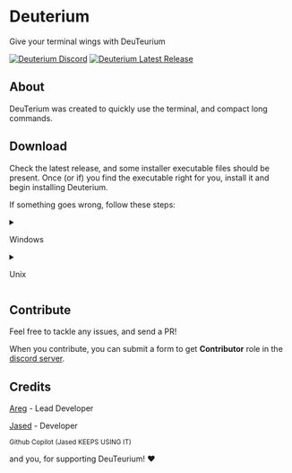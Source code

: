 # Deuterium
Give your terminal wings with DeuTeurium

<a href="https://discord.gg/UEB6SWzfV7">![Deuterium Discord](https://img.shields.io/discord/1033847467655053332?style=for-the-badge&logo=discord&label=DISCORD&color=blue)</a>
<a href="https://github.com/AregPrograms/Deuterium/releases/tag/BETA">![Deuterium Latest Release](https://img.shields.io/github/v/release/AregPrograms/deuterium?include_prereleases&style=for-the-badge&logo=github)</a>

## About
DeuTerium was created to quickly use the terminal, and compact long commands.

## Download
Check the latest release, and some installer executable files should be present. Once (or if) you find the executable right for you, install it and begin installing Deuterium.

If something goes wrong, follow these steps:

<details>

<summary>
  
Windows
  
</summary>
  
Once in __Administrator Mode__ (necessary to add program to C:\Program Files), run __make-windows.bat__.
  
When the program finishes executing, add `C:\Program Files\deuterium` to PATH, if not done automatically.
  
And thats it! That simple! 🎉
  
</details>

<details>

<summary>
  
Unix
  
</summary>
  
Run `make`, or `make with-d-file` to install with a shorter prefix (d) along with the default dt prefix.

There should be a file named `dt` in `{project folder}/dist/`, alongside a file named `d`, if you wanted the shorter prefix.

If for any reason, there isnt a clone of these files in `/usr/bin`, then make sure to add them
  
After doing all these steps, Deuterium should be ready on your computer!

</details>

## Contribute
Feel free to tackle any issues, and send a PR!

When you contribute, you can submit a form to get <b>Contributor</b> role in the [discord server](https://discord.gg/UEB6SWzfV7).

## Credits

[Areg](https://github.com/AregPrograms) - Lead Developer

[Jased](https://github.com/jased-0001) - Developer

<sup>Github Copilot (Jased KEEPS USING IT)</sup>

and you, for supporting DeuTeurium! ❤
